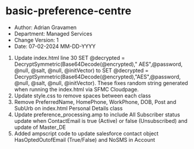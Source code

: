 # basic-preference-centre

* Author: Adrian Gravamen
* Department: Managed Services
* Change Version: 1 
* Date: 07-02-2024 MM-DD-YYYY 

1. Update index.html line 30 SET @decrypted = DecryptSymmetric(Base64Decode(@encrypted)," AES",@password, @null, @salt, @null, @initVector) to SET @decrypted = DecryptSymmetric(Base64Decode(@encrypted),"AES",@password, @null, @salt, @null, @initVector). These fixes random string generated when running the index.html via SFMC Cloudpage. 
2. Update style.css to remove spaces between each class
3. Remove PreferredName, HomePhone, WorkPhone, DOB, Post and SubUrb on index.html Personal Details class
4. Update preference_processing.amp to include All Subscriber status update when ContactEmail is true (Active) or false (Unsubscribed) and update of Master_DE
5. Added ampscript code to update salesforce contact object HasOptedOutofEmail (True/False) and NoSMS in Account


